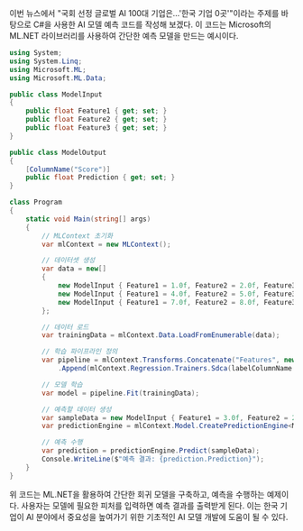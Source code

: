 이번 뉴스에서 "국회 선정 글로벌 AI 100대 기업은…'한국 기업 0곳'"이라는 주제를 바탕으로 C#을 사용한 AI 모델 예측 코드를 작성해 보겠다. 이 코드는 Microsoft의 ML.NET 라이브러리를 사용하여 간단한 예측 모델을 만드는 예시이다.

```csharp
using System;
using System.Linq;
using Microsoft.ML;
using Microsoft.ML.Data;

public class ModelInput
{
    public float Feature1 { get; set; }
    public float Feature2 { get; set; }
    public float Feature3 { get; set; }
}

public class ModelOutput
{
    [ColumnName("Score")]
    public float Prediction { get; set; }
}

class Program
{
    static void Main(string[] args)
    {
        // MLContext 초기화
        var mlContext = new MLContext();

        // 데이터셋 생성
        var data = new[]
        {
            new ModelInput { Feature1 = 1.0f, Feature2 = 2.0f, Feature3 = 3.0f },
            new ModelInput { Feature1 = 4.0f, Feature2 = 5.0f, Feature3 = 6.0f },
            new ModelInput { Feature1 = 7.0f, Feature2 = 8.0f, Feature3 = 9.0f }
        };

        // 데이터 로드
        var trainingData = mlContext.Data.LoadFromEnumerable(data);

        // 학습 파이프라인 정의
        var pipeline = mlContext.Transforms.Concatenate("Features", new[] { "Feature1", "Feature2", "Feature3" })
            .Append(mlContext.Regression.Trainers.Sdca(labelColumnName: "Label", maximumNumberOfIterations: 100));

        // 모델 학습
        var model = pipeline.Fit(trainingData);

        // 예측할 데이터 생성
        var sampleData = new ModelInput { Feature1 = 3.0f, Feature2 = 2.0f, Feature3 = 1.0f };
        var predictionEngine = mlContext.Model.CreatePredictionEngine<ModelInput, ModelOutput>(model);

        // 예측 수행
        var prediction = predictionEngine.Predict(sampleData);
        Console.WriteLine($"예측 결과: {prediction.Prediction}");
    }
}
```

위 코드는 ML.NET을 활용하여 간단한 회귀 모델을 구축하고, 예측을 수행하는 예제이다. 사용자는 모델에 필요한 피처를 입력하면 예측 결과를 출력받게 된다. 이는 한국 기업이 AI 분야에서 중요성을 높여가기 위한 기초적인 AI 모델 개발에 도움이 될 수 있다.